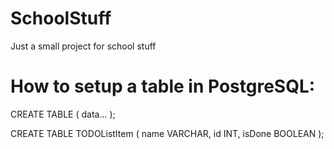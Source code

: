 # SchoolStuff
Just a small project for school stuff

# How to setup a table in PostgreSQL:
CREATE TABLE (
	data...
);

CREATE TABLE TODOListItem (
	name VARCHAR,
	id INT,
	isDone BOOLEAN
);